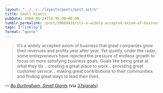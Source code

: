 ```yaml
---
layout: "../../../layouts/posts/post.astro"
title: Small Giants
pubDate: 2008-06-24T16:45:00+00:00
tumblr_permalink: /post/39669433/its-a-widely-accepted-axiom-of-business-that
tags: ["linklog"]
format: "quote"
---
```


> It’s a widely accepted axiom of business that great companies grow their revenues and profits year after year. Yet quietly, under the radar, some entrepreneurs have rejected the pressure of endless growth to focus on more satisfying business goals. Goals like being great at what they do&hellip; creating a great place to work&hellip; providing great customer service&hellip; making great contributions to their communities and finding great ways to lead their lives.

— <cite>[Bo Burlingham, _Small Giants_](http://www.smallgiantsbook.com/about.html)</cite> (via [37signals](http://www.37signals.com/svn/posts/1105-choosing-the-right-things-to-say-no-to))
